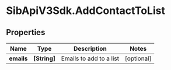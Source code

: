 # SibApiV3Sdk.AddContactToList

## Properties
Name | Type | Description | Notes
------------ | ------------- | ------------- | -------------
**emails** | **[String]** | Emails to add to a list | [optional] 


